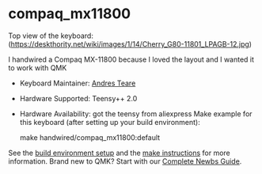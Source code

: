 # compaq_mx11800

Top view of the keyboard: (https://deskthority.net/wiki/images/1/14/Cherry_G80-11801_LPAGB-12.jpg)

I handwired a Compaq MX-11800 because I loved the layout and I wanted it to work with QMK

* Keyboard Maintainer: [Andres Teare](https://github.com/andresteare)
* Hardware Supported: Teensy++ 2.0
* Hardware Availability: got the teensy from aliexpress
Make example for this keyboard (after setting up your build environment):

    make handwired/compaq_mx11800:default

See the [build environment setup](https://docs.qmk.fm/#/getting_started_build_tools) and the [make instructions](https://docs.qmk.fm/#/getting_started_make_guide) for more information. Brand new to QMK? Start with our [Complete Newbs Guide](https://docs.qmk.fm/#/newbs).
